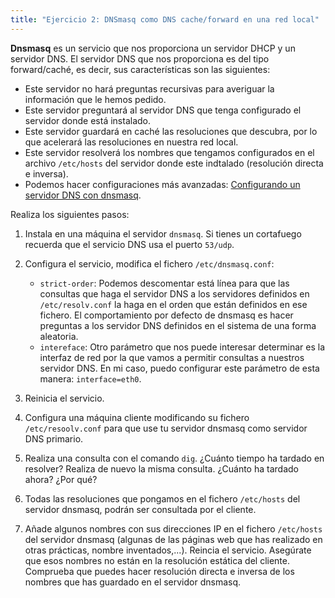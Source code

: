 ```yaml
---
title: "Ejercicio 2: DNSmasq como DNS cache/forward en una red local"
---
```


**Dnsmasq** es un servicio que nos proporciona un servidor DHCP y un servidor DNS. El servidor DNS que nos proporciona es del tipo forward/caché, es decir, sus características son las siguientes:

* Este servidor no hará preguntas recursivas para averiguar la información que le hemos pedido.
* Este servidor preguntará al servidor DNS que tenga configurado el servidor donde está instalado.
* Este servidor guardará en caché las resoluciones que descubra, por lo que acelerará las resoluciones en nuestra red local.
* Este servidor resolverá los nombres que tengamos configurados en el archivo `/etc/hosts` del servidor donde este indtalado (resolución directa e inversa).
* Podemos hacer configuraciones más avanzadas: [Configurando un servidor DNS con dnsmasq](https://www.josedomingo.org/pledin/2020/12/servidor-dns-dnsmasq/).

Realiza los siguientes pasos:

1. Instala en una máquina el servidor `dnsmasq`. Si tienes un cortafuego recuerda que el servicio DNS usa el puerto `53/udp`.
2. Configura el servicio, modifica el fichero `/etc/dnsmasq.conf`:

	* `strict-order`: Podemos descomentar está línea para que las consultas que haga el servidor DNS a los servidores definidos en `/etc/resolv.conf` la haga en el orden que están definidos en ese fichero. El comportamiento por defecto de dnsmasq es hacer preguntas a los servidor DNS definidos en el sistema de una forma aleatoria.
	* `intereface`: Otro parámetro que nos puede interesar determinar es la interfaz de red por la que vamos a permitir consultas a nuestros servidor DNS. En mi caso, puedo configurar este parámetro de esta manera: `interface=eth0`.

3. Reinicia el servicio.
4. Configura una máquina cliente modificando su fichero `/etc/resoolv.conf` para que use tu servidor dnsmasq como servidor DNS primario.
5. Realiza una consulta con el comando `dig`. ¿Cuánto tiempo ha tardado en resolver? Realiza de nuevo la misma consulta. ¿Cuánto ha tardado ahora? ¿Por qué?
6. Todas las resoluciones que pongamos en el fichero `/etc/hosts` del servidor dnsmasq, podrán ser consultada por el cliente. 
7. Añade algunos nombres con sus direcciones IP en el fichero `/etc/hosts` del servidor dnsmasq (algunas de las páginas web que has realizado en otras prácticas, nombre inventados,...). Reincia el servicio. Asegúrate que esos nombres no están en la resolución estática del cliente. Comprueba que puedes hacer resolución directa e inversa de los nombres que has guardado en el servidor dnsmasq.


